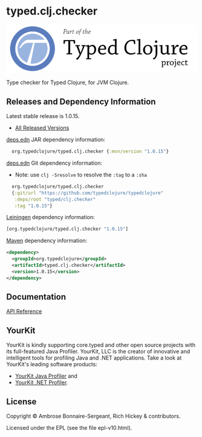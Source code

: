 <!-- DO NOT EDIT! Instead, edit `dev/resources/root-templates/typed/clj.checker/README.md` and run `./script/regen-selmer.sh` -->
# typed.clj.checker

<a href='https://typedclojure.org'><img src='images/part-of-typed-clojure-project.png'></a>

Type checker for Typed Clojure, for JVM Clojure.

## Releases and Dependency Information

Latest stable release is 1.0.15.

* [All Released Versions](https://clojars.org/org.typedclojure/typed.clj.checker)

[deps.edn](https://clojure.org/reference/deps_and_cli) JAR dependency information:

```clj
  org.typedclojure/typed.clj.checker {:mvn/version "1.0.15"}
 ```

[deps.edn](https://clojure.org/reference/deps_and_cli) Git dependency information:

- Note: use `clj -Sresolve` to resolve the `:tag` to a `:sha`

```clj
  org.typedclojure/typed.clj.checker
  {:git/url "https://github.com/typedclojure/typedclojure"
   :deps/root "typed/clj.checker"
   :tag "1.0.15"}
```

[Leiningen](https://github.com/technomancy/leiningen) dependency information:

```clojure
[org.typedclojure/typed.clj.checker "1.0.15"]
```

[Maven](https://maven.apache.org/) dependency information:

```XML
<dependency>
  <groupId>org.typedclojure</groupId>
  <artifactId>typed.clj.checker</artifactId>
  <version>1.0.15</version>
</dependency>
```

## Documentation

[API Reference](https://api.typedclojure.org/latest/typed.clj.checker/index.html)

## YourKit

YourKit is kindly supporting core.typed and other open source projects with its full-featured Java Profiler.
YourKit, LLC is the creator of innovative and intelligent tools for profiling
Java and .NET applications. Take a look at YourKit's leading software products:

* <a href="http://www.yourkit.com/java/profiler/index.jsp">YourKit Java Profiler</a> and
* <a href="http://www.yourkit.com/.net/profiler/index.jsp">YourKit .NET Profiler</a>.

## License

Copyright © Ambrose Bonnaire-Sergeant, Rich Hickey & contributors.

Licensed under the EPL (see the file epl-v10.html).
